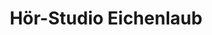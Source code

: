 ---
title: "Hör-Studio Eichenlaub"
url: /villingen-schwenningen/hoer-studio-eichenlaub/
shop: Hörgeräte
---